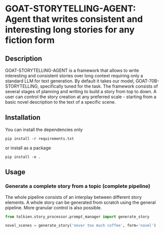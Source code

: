 # GOAT-STORYTELLING-AGENT: Agent that writes consistent and interesting long stories for any fiction form
## Description
GOAT-STORYTELLING-AGENT is a framework that allows to write interesting and consistent stories over long context requiring only a standard LLM for text generation. By default it takes our model, GOAT-70B-STORYTELLING, specifically tuned for the task.
The framework consists of several stages of planning and writing to build a story from top to down. A user can control the story creation at any preferred scale - starting from a basic novel description to the text of a specific scene.

## Installation
You can install the dependencies only

```pip install -r requirements.txt```

or install as a package

```pip install -e .```

## Usage
### Generate a complete story from a topic (complete pipeline)
The whole pipeline consists of an interplay between different story elements. A whole story can be generated from scratch using the general pipeline. More granular control is also possible.

```python
from tolkien.story_processor.prompt_manager import generate_story

novel_scenes = generate_story('never too much coffee', form='novel')
```
